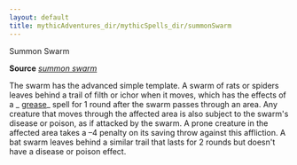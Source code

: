```yaml
---
layout: default
title: mythicAdventures_dir/mythicSpells_dir/summonSwarm
---
```

Summon Swarm

**Source** [_summon swarm_](spells_dir/summonSwarm#_summon-swarm)

The swarm has the advanced simple template. A swarm of rats or spiders leaves behind a trail of filth or ichor when it moves, which has the effects of a _ [grease](spells_dir/grease#_grease)_ spell for 1 round after the swarm passes through an area. Any creature that moves through the affected area is also subject to the swarm's disease or poison, as if attacked by the swarm. A prone creature in the affected area takes a –4 penalty on its saving throw against this affliction. A bat swarm leaves behind a similar trail that lasts for 2 rounds but doesn't have a disease or poison effect.

